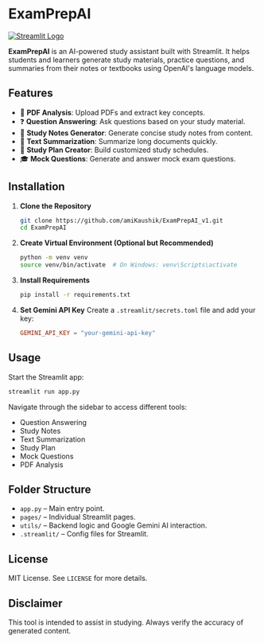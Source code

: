 # ExamPrepAI
[![Streamlit Logo](https://streamlit.io/images/brand/streamlit-logo-primary-colormark-lighttext.png)](https://examprepaiv1-wq2cvsjsv8l2axouj7whz3.streamlit.app/)

**ExamPrepAI** is an AI-powered study assistant built with Streamlit. It helps students and learners generate study materials, practice questions, and summaries from their notes or textbooks using OpenAI's language models.

## Features

- 📄 **PDF Analysis**: Upload PDFs and extract key concepts.
- ❓ **Question Answering**: Ask questions based on your study material.
- 📝 **Study Notes Generator**: Generate concise study notes from content.
- 🧠 **Text Summarization**: Summarize long documents quickly.
- 📅 **Study Plan Creator**: Build customized study schedules.
- 🎓 **Mock Questions**: Generate and answer mock exam questions.

## Installation

1. **Clone the Repository**
   ```bash
   git clone https://github.com/amiKaushik/ExamPrepAI_v1.git
   cd ExamPrepAI
   ```

2. **Create Virtual Environment (Optional but Recommended)**
   ```bash
   python -m venv venv
   source venv/bin/activate  # On Windows: venv\Scripts\activate
   ```

3. **Install Requirements**
   ```bash
   pip install -r requirements.txt
   ```

4. **Set Gemini API Key**
   Create a `.streamlit/secrets.toml` file and add your key:
   ```toml
   GEMINI_API_KEY = "your-gemini-api-key"
   ```

## Usage

Start the Streamlit app:
```bash
streamlit run app.py
```

Navigate through the sidebar to access different tools:
- Question Answering
- Study Notes
- Text Summarization
- Study Plan
- Mock Questions
- PDF Analysis

## Folder Structure

- `app.py` – Main entry point.
- `pages/` – Individual Streamlit pages.
- `utils/` – Backend logic and Google Gemini AI interaction.
- `.streamlit/` – Config files for Streamlit.

## License

MIT License. See `LICENSE` for more details.

## Disclaimer

This tool is intended to assist in studying. Always verify the accuracy of generated content.
